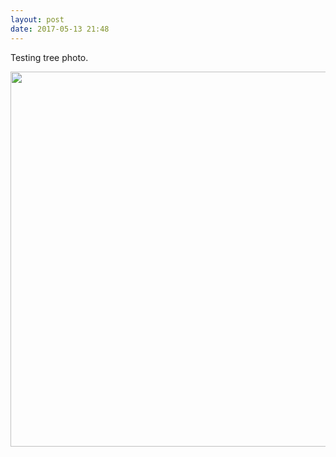 ```yaml
---
layout: post
date: 2017-05-13 21:48
---
```

Testing tree photo.

<img src="http://manton.micro.blog/uploads/2017/f7443b5425.jpg" width="600" height="600" style="height: auto" />
